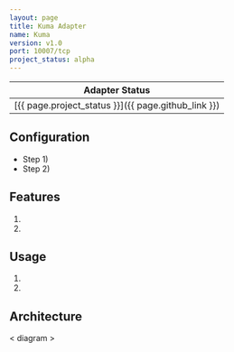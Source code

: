 ```yaml
---
layout: page
title: Kuma Adapter
name: Kuma
version: v1.0
port: 10007/tcp
project_status: alpha
---
```

| Adapter Status |
| :------------: |
| [{{ page.project_status }}]({{ page.github_link }})|

## Configuration
- Step 1)
- Step 2)

## Features
1. 
2. 

## Usage
1. 
2. 

## Architecture
< diagram >